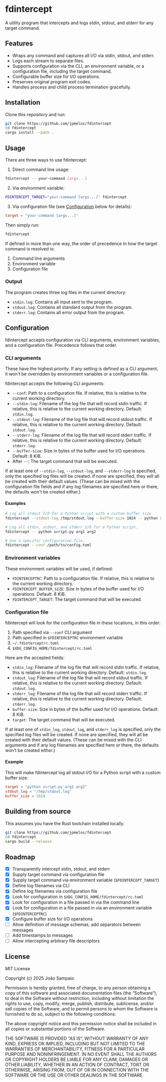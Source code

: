 # fdintercept

A utility program that intercepts and logs stdin, stdout, and stderr for any
target command.

## Features

- Wraps any command and captures all I/O via stdin, stdout, and stderr.
- Logs each stream to separate files.
- Supports configuration via the CLI, an environment variable, or a
  configuration file, including the target command.
- Configurable buffer size for I/O operations.
- Preserves original program exit codes.
- Handles process and child process termination gracefully.

## Installation

Clone this repository and run:

```bash
git clone https://github.com/jpmelos/fdintercept
cd fdintercept
cargo install --path .
```

## Usage

There are three ways to use fdintercept:

1. Direct command line usage:

```bash
fdintercept -- your-command [args...]
```

2. Via environment variable:

```bash
FDINTERCEPT_TARGET="your-command [args...]" fdintercept
```

3. Via configuration file (see [Configuration](#configuration) below for
   details):

```toml
target = "your-command [args...]"
```

Then simply run:

```bash
fdintercept
```

If defined in more than one way, the order of precedence in how the target
command is resolved is:

1. Command line arguments
2. Environment variable
3. Configuration file

### Output

The program creates three log files in the current directory:

- `stdin.log`: Contains all input sent to the program.
- `stdout.log`: Contains all standard output from the program.
- `stderr.log`: Contains all error output from the program.

## Configuration

fdintercept accepts configuration via CLI arguments, environment variables, and
a configuration file. Precedence follows that order.

### CLI arguments

These have the highest priority. If any setting is defined as a CLI argument,
it won't be overridden by environment variables or a configuration file.

fdintercept accepts the following CLI arguments:

- `--conf`: Path to a configuration file. If relative, this is relative to the
  current working directory.
- `--stdin-log`: Filename of the log file that will record stdin traffic. If
  relative, this is relative to the current working directory. Default:
  `stdin.log`.
- `--stdout-log`: Filename of the log file that will record stdout traffic. If
  relative, this is relative to the current working directory. Default:
  `stdout.log`.
- `--stderr-log`: Filename of the log file that will record stderr traffic. If
  relative, this is relative to the current working directory. Default:
  `stderr.log`.
- `--buffer-size`: Size in bytes of the buffer used for I/O operations.
  Default: 8 KiB.
- After `--`: The target command that will be executed.

If at least one of `--stdin-log`, `--stdout-log`, and `--stderr-log` is
specified, only the specified log files will be created. If none are specified,
they will all be created with their default values. (These can be mixed with
the configuration file fields and if any log filenames are specified here or
there, the defaults won't be created either.)

#### Examples

```bash
# Log all stdout I/O for a Python script with a custom buffer size.
fdintercept --stdout-log /tmp/stdout.log --buffer-size 1024 -- python script.py arg1 arg2

# Log all stdin, stdout, and stderr I/O for a Python script.
fdintercept -- python script.py arg1 arg2

# Use a specific configuration file.
fdintercept --conf /path/to/config.toml
```

### Environment variables

These environment variables will be used, if defined:

- `FDINTERCEPTRC`: Path to a configuration file. If relative, this is relative
  to the current working directory.
- `FDINTERCEPT_BUFFER_SIZE`: Size in bytes of the buffer used for I/O
  operations. Default: 8 KiB.
- `FDINTERCEPT_TARGET`: The target command that will be executed.

### Configuration file

fdintercept will look for the configuration file in these locations, in this
order:

1. Path specified via `--conf` CLI argument
2. Path specified in `$FDINTERCEPTRC` environment variable
3. `~/.fdinterceptrc.toml`
4. `$XDG_CONFIG_HOME/fdintercept/rc.toml`

Here are the accepted fields:

- `stdin_log`: Filename of the log file that will record stdin traffic. If
  relative, this is relative to the current working directory. Default:
  `stdin.log`.
- `stdout_log`: Filename of the log file that will record stdout traffic. If
  relative, this is relative to the current working directory. Default:
  `stdout.log`.
- `stderr_log`: Filename of the log file that will record stderr traffic. If
  relative, this is relative to the current working directory. Default:
  `stderr.log`.
- `buffer-size`: Size in bytes of the buffer used for I/O operations. Default:
  8 KiB.
- `target`: The target command that will be executed.

If at least one of `stdin_log`, `stdout_log`, and `stderr_log` is specified,
only the specified log files will be created. If none are specified, they will
all be created with their default values. (These can be mixed with the CLI
arguments and if any log filenames are specified here or there, the defaults
won't be created either.)

#### Example

This will make fdintercept log all stdout I/O for a Python script with a custom
buffer size:

```toml
target = "python script.py arg1 arg2"
stdout_log = "/tmp/stdout.log"
buffer_size = 1024
```

## Building from source

This assumes you have the Rust toolchain installed locally.

```bash
git clone https://github.com/jpmelos/fdintercept
cd fdintercept
cargo build --release
```

## Roadmap

- [x] Transparently intercept stdin, stdout, and stderr
- [x] Supply target command via configuration file
- [x] Supply target command via environment variable (`$FDINTERCEPT_TARGET`)
- [x] Define log filenames via CLI
- [x] Define log filenames via configuration file
- [x] Look for configuration in `$XDG_CONFIG_HOME/fdintercept/rc.toml`
- [x] Look for configuration in a file passed in via the command line
- [x] Look for configuration in a file passed in via an environment variable
  (`$FDINTERCEPTRC`)
- [x] Configure buffer size for I/O operations
- [ ] Allow definition of message schemas, add separators between messages
- [ ] Add timestamps to messages
- [ ] Allow intercepting arbitrary file descriptors

## License

MIT License

Copyright (c) 2025 João Sampaio

Permission is hereby granted, free of charge, to any person obtaining a copy of
this software and associated documentation files (the “Software”), to deal in
the Software without restriction, including without limitation the rights to
use, copy, modify, merge, publish, distribute, sublicense, and/or sell copies
of the Software, and to permit persons to whom the Software is furnished to do
so, subject to the following conditions:

The above copyright notice and this permission notice shall be included in all
copies or substantial portions of the Software.

THE SOFTWARE IS PROVIDED “AS IS”, WITHOUT WARRANTY OF ANY KIND, EXPRESS OR
IMPLIED, INCLUDING BUT NOT LIMITED TO THE WARRANTIES OF MERCHANTABILITY,
FITNESS FOR A PARTICULAR PURPOSE AND NONINFRINGEMENT. IN NO EVENT SHALL THE
AUTHORS OR COPYRIGHT HOLDERS BE LIABLE FOR ANY CLAIM, DAMAGES OR OTHER
LIABILITY, WHETHER IN AN ACTION OF CONTRACT, TORT OR OTHERWISE, ARISING FROM,
OUT OF OR IN CONNECTION WITH THE SOFTWARE OR THE USE OR OTHER DEALINGS IN THE
SOFTWARE.
